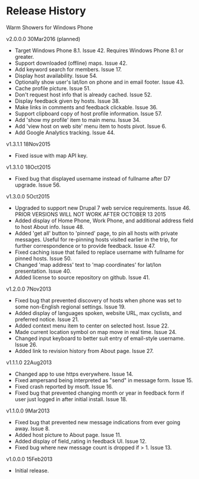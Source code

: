 ﻿Release History
===============

Warm Showers for Windows Phone

v2.0.0.0 30Mar2016 (planned)
* Target Windows Phone 8.1.  Issue 42.
  Requires Windows Phone 8.1 or greater.
* Support downloaded (offline) maps.  Issue 42.
* Add keyword search for members.  Issue 17.
* Display host availability.  Issue 54.
* Optionally show user's lat/lon on phone and in email footer.  Issue 43.
* Cache profile picture.  Issue 51.
* Don't request host info that is already cached.  Issue 52.
* Display feedback given by hosts.  Issue 38.
* Make links in comments and feedback clickable.  Issue 36.
* Support clipboard copy of host profile information.  Issue 57.
* Add 'show my profile' item to main menu.  Issue 34.
* Add 'view host on web site' menu item to hosts pivot.  Issue 6.
* Add Google Analytics tracking.  Issue 44.

v1.3.1.1 18Nov2015
* Fixed issue with map API key.

v1.3.1.0 18Oct2015
* Fixed bug that displayed username instead of fullname after D7 upgrade.  Issue 56.

v1.3.0.0 5Oct2015
* Upgraded to support new Drupal 7 web service requirements.  Issue 46.
  PRIOR VERSIONS WILL NOT WORK AFTER OCTOBER 13 2015
* Added display of Home Phone, Work Phone, and additional address field to host About info.  Issue 48.
* Added 'get all' button to 'pinned' page, to pin all hosts with private messages.  Useful for re-pinning hosts visited earlier in the trip, for further correspondence or to provide feedback.  Issue 47.
* Fixed caching issue that failed to replace username with fullname for pinned hosts.  Issue 50.
* Changed 'map address' text to 'map coordinates' for lat/lon presentation.  Issue 40.
* Added license to source repository on github.  Issue 41.

v1.2.0.0 7Nov2013
* Fixed bug that prevented discovery of hosts when phone was set to some non-English regional settings. Issue 19.
* Added display of languages spoken, website URL, max cyclists, and preferred notice. Issue 21.
* Added context menu item to center on selected host. Issue 22.
* Made current location symbol on map move in real time. Issue 24.
* Changed input keyboard to better suit entry of email-style username. Issue 26.
* Added link to revision history from About page. Issue 27.

v1.1.1.0 22Aug2013  
* Changed app to use https everywhere. Issue 14.
* Fixed ampersand being interpreted as "send" in message form. Issue 15.
* Fixed crash reported by msoft. Issue 16.
* Fixed bug that prevented changing month or year in feedback form if user just logged in after initial install. Issue 18.

v1.1.0.0 9Mar2013    
* Fixed bug that prevented new message indications from ever going away. Issue 8.
* Added host picture to About page. Issue 11.
* Added display of field_rating in feedback UI. Issue 12.
* Fixed bug where new message count is dropped if > 1. Issue 13.

v1.0.0.0 15Feb2013   
* Initial release.
